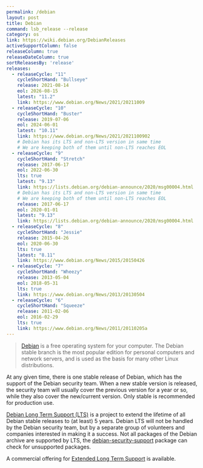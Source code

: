 ```yaml
---
permalink: /debian
layout: post
title: Debian
command: lsb_release --release
category: os
link: https://wiki.debian.org/DebianReleases
activeSupportColumn: false
releaseColumn: true
releaseDateColumn: true
sortReleasesBy: 'release'
releases:
  - releaseCycle: "11"
    cycleShortHand: "Bullseye"
    release: 2021-08-14
    eol: 2026-08-15
    latest: "11.2"
    link: https://www.debian.org/News/2021/20211009
  - releaseCycle: "10"
    cycleShortHand: "Buster"
    release: 2019-07-06
    eol: 2024-06-01
    latest: "10.11"
    link: https://www.debian.org/News/2021/2021100902
    # Debian has its LTS and non-LTS version in same time
    # We are keeping both of them until non-LTS reaches EOL
  - releaseCycle: "9"
    cycleShortHand: "Stretch"
    release: 2017-06-17
    eol: 2022-06-30
    lts: true
    latest: "9.13"
    link: https://lists.debian.org/debian-announce/2020/msg00004.html
    # Debian has its LTS and non-LTS version in same time
    # We are keeping both of them until non-LTS reaches EOL
    release: 2017-06-17
    eol: 2020-01-01
    latest: "9.13"
    link: https://lists.debian.org/debian-announce/2020/msg00004.html
  - releaseCycle: "8"
    cycleShortHand: "Jessie"
    release: 2015-04-26
    eol: 2020-06-30
    lts: true
    latest: "8.11"
    link: https://www.debian.org/News/2015/20150426
  - releaseCycle: "7"
    cycleShortHand: "Wheezy"
    release: 2013-05-04
    eol: 2018-05-31
    lts: true
    link: https://www.debian.org/News/2013/20130504
  - releaseCycle: "6"
    cycleShortHand: "Squeeze"
    release: 2011-02-06
    eol: 2016-02-29
    lts: true
    link: https://www.debian.org/News/2011/20110205a
---
```

> [Debian](https://www.debian.org/) is a free operating system for your computer. The Debian stable branch is the most popular edition for personal computers and network servers, and is used as the basis for many other Linux distributions.

At any given time, there is one stable release of Debian, which has the support of the Debian security team. When a new stable version is released, the security team will usually cover the previous version for a year or so, while they also cover the new/current version. Only stable is recommended for production use.

[Debian Long Term Support (LTS)](https://wiki.debian.org/LTS) is a project to extend the lifetime of all Debian stable releases to (at least) 5 years. Debian LTS will not be handled by the Debian security team, but by a separate group of volunteers and companies interested in making it a success. Not all packages of the Debian archive are supported by LTS, the [debian-security-support](https://wiki.debian.org/LTS/Using#Check_for_unsupported_packages) package can check for unsupported packages.

A commercial offering for [Extended Long Term Support](https://wiki.debian.org/LTS/Extended) is available.
